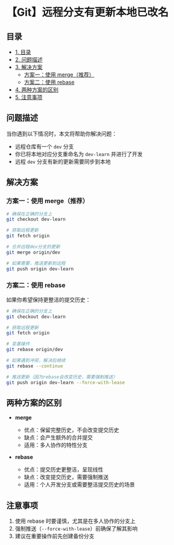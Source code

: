 # 【Git】远程分支有更新本地已改名

## 目录
- [1. 目录](#目录)
- [2. 问题描述](#问题描述)
- [3. 解决方案](#解决方案)
    - [方案一：使用 merge（推荐）](#方案一使用-merge推荐)
    - [方案二：使用 rebase](#方案二使用-rebase)
- [4. 两种方案的区别](#两种方案的区别)
- [5. 注意事项](#注意事项)



## 问题描述

当你遇到以下情况时，本文将帮助你解决问题：
- 远程仓库有一个 `dev` 分支
- 你已将本地对应分支重命名为 `dev-learn` 并进行了开发
- 远程 `dev` 分支有新的更新需要同步到本地
## 解决方案

### 方案一：使用 merge（推荐）

```bash
# 确保在正确的分支上
git checkout dev-learn

# 获取远程更新
git fetch origin

# 合并远程dev分支的更新
git merge origin/dev

# 如果需要，推送更新到远程
git push origin dev-learn
```

### 方案二：使用 rebase

如果你希望保持更整洁的提交历史：

```bash
# 确保在正确的分支上
git checkout dev-learn

# 获取远程更新
git fetch origin

# 变基操作
git rebase origin/dev

# 如果遇到冲突，解决后继续
git rebase --continue

# 推送更新（因为rebase会改变历史，需要强制推送）
git push origin dev-learn --force-with-lease
```

## 两种方案的区别

- **merge**
  - 优点：保留完整历史，不会改变提交历史
  - 缺点：会产生额外的合并提交
  - 适用：多人协作的特性分支

- **rebase**
  - 优点：提交历史更整洁，呈现线性
  - 缺点：改变提交历史，需要强制推送
  - 适用：个人开发分支或需要整洁提交历史的场景

## 注意事项

1. 使用 rebase 时要谨慎，尤其是在多人协作的分支上
2. 强制推送（`--force-with-lease`）前确保了解其影响
3. 建议在重要操作前先创建备份分支